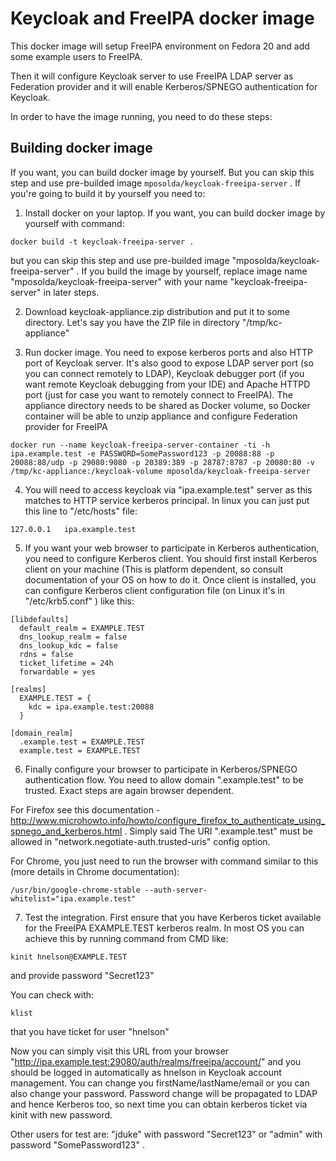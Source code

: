 Keycloak and FreeIPA docker image
=================================

This docker image will setup FreeIPA environment on Fedora 20 and add some example users to FreeIPA. 

Then it will configure Keycloak server to use FreeIPA LDAP server as Federation provider and it will enable Kerberos/SPNEGO authentication for Keycloak.

In order to have the image running, you need to do these steps:

Building docker image
---------------------
If you want, you can build docker image by yourself. But you can skip this step and use pre-builded image `mposolda/keycloak-freeipa-server` . If you're going to build it by yourself you need to:


1. Install docker on your laptop. If you want, you can build docker image by yourself with command:

```
docker build -t keycloak-freeipa-server .
```

but you can skip this step and use pre-builded image "mposolda/keycloak-freeipa-server" . If you build the image by yourself, replace image name "mposolda/keycloak-freeipa-server" with your name "keycloak-freeipa-server" in later steps. 

2. Download keycloak-appliance.zip distribution and put it to some directory. Let's say you have the ZIP file in directory "/tmp/kc-appliance"

3. Run docker image. You need to expose kerberos ports and also HTTP port of Keycloak server. It's also good to expose LDAP server port (so you can connect remotely to LDAP), Keycloak debugger port (if you want remote Keycloak debugging from your IDE) and Apache HTTPD port (just for case you want to remotely connect to FreeIPA). The appliance directory needs to be shared as Docker volume, so Docker container will be able to unzip appliance and configure Federation provider for FreeIPA

```
docker run --name keycloak-freeipa-server-container -ti -h ipa.example.test -e PASSWORD=SomePassword123 -p 20088:88 -p 20088:88/udp -p 29080:9080 -p 20389:389 -p 28787:8787 -p 20080:80 -v /tmp/kc-appliance:/keycloak-volume mposolda/keycloak-freeipa-server
```

4. You will need to access keycloak via "ipa.example.test" server as this matches to HTTP service kerberos principal. In linux you can just put this line to "/etc/hosts" file:

```
127.0.0.1   ipa.example.test
```

5. If you want your web browser to participate in Kerberos authentication, you need to configure Kerberos client. You should first install Kerberos client on your machine (This is platform dependent, so consult documentation of your OS on how to do it. Once client is installed, you can configure Kerberos client configuration file (on Linux it's in "/etc/krb5.conf" ) like this:

```
[libdefaults]
  default_realm = EXAMPLE.TEST
  dns_lookup_realm = false
  dns_lookup_kdc = false
  rdns = false
  ticket_lifetime = 24h
  forwardable = yes

[realms]
  EXAMPLE.TEST = {
    kdc = ipa.example.test:20088
  }

[domain_realm]
  .example.test = EXAMPLE.TEST
  example.test = EXAMPLE.TEST  
```

6. Finally configure your browser to participate in Kerberos/SPNEGO authentication flow. You need to allow domain ".example.test" to be trusted. Exact steps are again browser dependent. 

For Firefox see <link>this documentation - http://www.microhowto.info/howto/configure_firefox_to_authenticate_using_spnego_and_kerberos.html</link> . Simply said The URI ".example.test" must be allowed in "network.negotiate-auth.trusted-uris" config option. 

For Chrome, you just need to run the browser with command similar to this (more details in Chrome documentation):

```
/usr/bin/google-chrome-stable --auth-server-whitelist="ipa.example.test"
```

7. Test the integration. First ensure that you have Kerberos ticket available for the FreeIPA EXAMPLE.TEST kerberos realm. In most OS you can achieve this by running command from CMD like:
```
kinit hnelson@EXAMPLE.TEST
```
and provide password "Secret123"

You can check with:
```
klist
```

that you have ticket for user "hnelson"

Now you can simply visit this URL from your browser "http://ipa.example.test:29080/auth/realms/freeipa/account/" and you should be logged in automatically as hnelson in Keycloak account management. You can change you firstName/lastName/email or you can also change your password. Password change will be propagated to LDAP and hence Kerberos too, so next time you can obtain kerberos ticket via kinit with new password.

Other users for test are:
"jduke" with password "Secret123" or "admin" with password "SomePassword123" .






